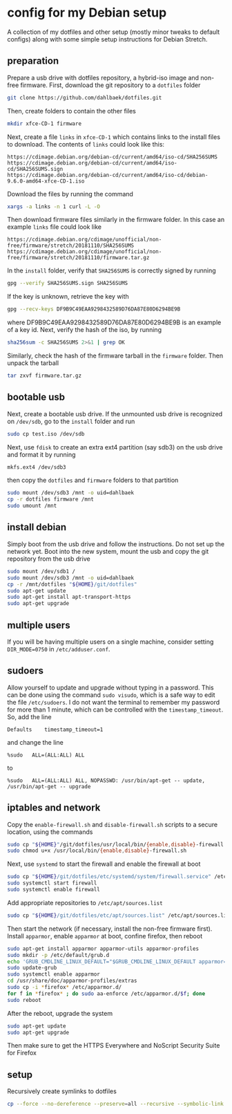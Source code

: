 # config for my Debian setup

A collection of my dotfiles and other setup (mostly minor
tweaks to default configs) along with some simple setup
instructions for Debian Stretch.

## preparation

Prepare a usb drive with dotfiles repository, a hybrid-iso image and non-free
firmware. First, download the git repository to a `dotfiles` folder

```sh
git clone https://github.com/dahlbaek/dotfiles.git
```

Then, create folders to contain the other files

```sh
mkdir xfce-CD-1 firmware
```

Next, create a file `links` in `xfce-CD-1` which contains links to the install
files to download. The contents of `links` could look like this:

```
https://cdimage.debian.org/debian-cd/current/amd64/iso-cd/SHA256SUMS
https://cdimage.debian.org/debian-cd/current/amd64/iso-cd/SHA256SUMS.sign
https://cdimage.debian.org/debian-cd/current/amd64/iso-cd/debian-9.6.0-amd64-xfce-CD-1.iso
```

Download the files by running the command

```sh
xargs -a links -n 1 curl -L -O
```

Then download firmware files similarly in the firmware folder. In this case an
example `links` file could look like

```
https://cdimage.debian.org/cdimage/unofficial/non-free/firmware/stretch/20181110/SHA256SUMS
https://cdimage.debian.org/cdimage/unofficial/non-free/firmware/stretch/20181110/firmware.tar.gz
```

In the `install` folder, verify that `SHA256SUMS` is correctly signed by running

```sh
gpg --verify SHA256SUMS.sign SHA256SUMS
```

If the key is unknown, retrieve the key with

```sh
gpg --recv-keys DF9B9C49EAA9298432589D76DA87E80D6294BE9B
```

where DF9B9C49EAA9298432589D76DA87E80D6294BE9B is an example of a key id. Next,
verify the hash of the iso, by running

```sh
sha256sum -c SHA256SUMS 2>&1 | grep OK
```

Similarly, check the hash of the firmware tarball in the `firmware` folder.
Then unpack the tarball

```sh
tar zxvf firmware.tar.gz
```

## bootable usb

Next, create a bootable usb drive. If the unmounted usb drive is recognized on `/dev/sdb`, go to the `install`
folder and run

```sh
sudo cp test.iso /dev/sdb
```

Next, use `fdisk` to create an extra ext4 partition (say sdb3) on the usb drive and format it by running

```sh
mkfs.ext4 /dev/sdb3
```

then copy the `dotfiles` and `firmware` folders to that partition

```sh
sudo mount /dev/sdb3 /mnt -o uid=dahlbaek
cp -r dotfiles firmware /mnt
sudo umount /mnt
```

## install debian

Simply boot from the usb drive and follow the instructions. Do not set up the
network yet. Boot into the new system, mount the usb and copy the git repository
from the usb drive

```sh
sudo mount /dev/sdb1 /
sudo mount /dev/sdb3 /mnt -o uid=dahlbaek
cp -r /mnt/dotfiles "${HOME}/git/dotfiles"
sudo apt-get update
sudo apt-get install apt-transport-https
sudo apt-get upgrade
```

## multiple users

If you will be having multiple users on a single machine, consider setting `DIR_MODE=0750`
in `/etc/adduser.conf`.

## sudoers

Allow yourself to update and upgrade without typing in a password. This can be
done using the command `sudo visudo`, which is a safe way to edit the file
`/etc/sudoers`. I do not want the terminal to remember my password for more
than 1 minute, which can be controlled with the `timestamp_timeout`. So, add
the line

```
Defaults	timestamp_timeout=1
```

and change the line

```
%sudo	ALL=(ALL:ALL) ALL
```

to

```
%sudo	ALL=(ALL:ALL) ALL, NOPASSWD: /usr/bin/apt-get -- update, /usr/bin/apt-get -- upgrade
```

## iptables and network

Copy the `enable-firewall.sh` and `disable-firewall.sh` scripts to a secure
location, using the commands

```sh
sudo cp "${HOME}"/git/dotfiles/usr/local/bin/{enable,disable}-firewall.sh /usr/local/bin
sudo chmod u+x /usr/local/bin/{enable,disable}-firewall.sh
```

Next, use `systemd` to start the firewall and enable the firewall at boot

```sh
sudo cp "${HOME}/git/dotfiles/etc/systemd/system/firewall.service" /etc/systemd/system
sudo systemctl start firewall
sudo systemctl enable firewall
```

Add appropriate repositories to `/etc/apt/sources.list`

```sh
sudo cp "${HOME}/git/dotfiles/etc/apt/sources.list" /etc/apt/sources.list
```

Then start the network (if necessary, install the non-free firmware first).
Install `apparmor`, enable `apparmor` at boot, confine firefox, then reboot

```sh
sudo apt-get install apparmor apparmor-utils apparmor-profiles
sudo mkdir -p /etc/default/grub.d
echo 'GRUB_CMDLINE_LINUX_DEFAULT="$GRUB_CMDLINE_LINUX_DEFAULT apparmor=1 security=apparmor"' | sudo tee /etc/default/grub.d/apparmor.cfg
sudo update-grub
sudo systemctl enable apparmor
cd /usr/share/doc/apparmor-profiles/extras
sudo cp -i *firefox* /etc/apparmor.d/
for f in *firefox* ; do sudo aa-enforce /etc/apparmor.d/$f; done
sudo reboot
```

After the reboot, upgrade the system

```sh
sudo apt-get update
sudo apt-get upgrade
```

Then make sure to get the HTTPS Everywhere and NoScript Security Suite for
Firefox

## setup

Recursively create symlinks to dotfiles

```sh
cp --force --no-dereference --preserve=all --recursive --symbolic-link --verbose -- "${HOME}/git/dotfiles/home/." "${HOME}" >"${HOME}/git/dotfiles/setup.log"
```
